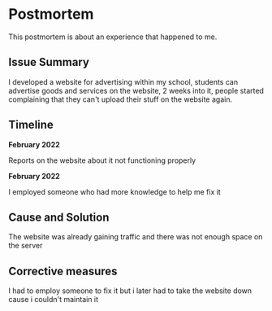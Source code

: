 # Postmortem
This postmortem is about an experience that happened to me.

## Issue Summary

I developed a website for advertising within my school, students can advertise goods and services on the website, 2 weeks into it, people started complaining that they can't upload their stuff on the website again.

## Timeline
**February 2022**

Reports on the website about it not functioning properly

**February 2022**

I employed someone who had more knowledge to help me fix it

## Cause and Solution

The website was already gaining traffic and there was not enough space on the server

## Corrective measures

I had to employ someone to fix it but i later had to take the website down cause i couldn't maintain it
